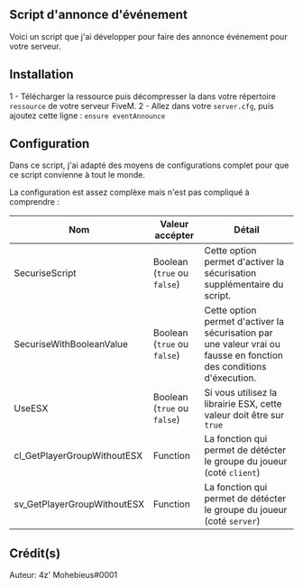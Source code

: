 ## Script d'annonce d'événement
Voici un script que j'ai développer pour faire des annonce événement pour votre serveur.

## Installation

1 - Télécharger la ressource puis décompresser la dans votre répertoire `ressource` de votre serveur FiveM.
2 - Allez dans votre `server.cfg`, puis ajoutez cette ligne : `ensure eventAnnounce`

## Configuration

Dans ce script, j'ai adapté des moyens de configurations complet pour que ce script convienne à tout le monde.

La configuration est assez complèxe mais n'est pas compliqué à comprendre : 

|Nom|Valeur accépter|Détail|      
|----|-----|-------|      
|SecuriseScript|Boolean (`true` ou `false`)|Cette option permet d'activer la sécurisation supplémentaire du script.| 
|SecuriseWithBooleanValue|Boolean (`true` ou `false`)|Cette option permet d'activer la sécurisation par une valeur vrai ou fausse en fonction des conditions d'éxecution.| 
|UseESX|Boolean (`true` ou `false`)|Si vous utilisez la librairie ESX, cette valeur doit être sur `true`| 
|cl_GetPlayerGroupWithoutESX|Function|La fonction qui permet de détécter le groupe du joueur (coté `client`)| 
|sv_GetPlayerGroupWithoutESX|Function|La fonction qui permet de détécter le groupe du joueur (coté `server`)| 
## Crédit(s)
Auteur: 4z' Mohebieus#0001

